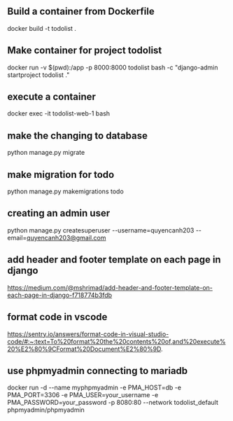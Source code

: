 ## Build a container from Dockerfile
docker build -t todolist .

## Make container for project todolist
docker run -v $(pwd):/app -p 8000:8000 todolist bash -c "django-admin startproject todolist ."

## execute a container
docker exec -it todolist-web-1 bash

## make the changing to database 
python manage.py migrate 

## make migration for todo 
python manage.py makemigrations todo 

## creating an admin user
python manage.py createsuperuser --username=quyencanh203 --email=quyencanh203@gmail.com

## add header and footer template on each page in django
https://medium.com/@mshrimad/add-header-and-footer-template-on-each-page-in-django-f718774b3fdb

## format code in vscode 
https://sentry.io/answers/format-code-in-visual-studio-code/#:~:text=To%20format%20the%20contents%20of,and%20execute%20%E2%80%9CFormat%20Document%E2%80%9D.

## use phpmyadmin connecting to mariadb
docker run -d --name myphpmyadmin -e PMA_HOST=db -e PMA_PORT=3306 -e PMA_USER=your_username -e PMA_PASSWORD=your_password -p 8080:80 --network todolist_default phpmyadmin/phpmyadmin